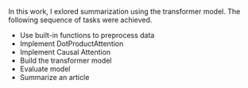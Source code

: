 In this work, I exlored summarization using the transformer model. The following sequence of tasks were achieved.

* Use built-in functions to preprocess data
* Implement DotProductAttention
* Implement Causal Attention
* Build the transformer model
* Evaluate model
* Summarize an article
